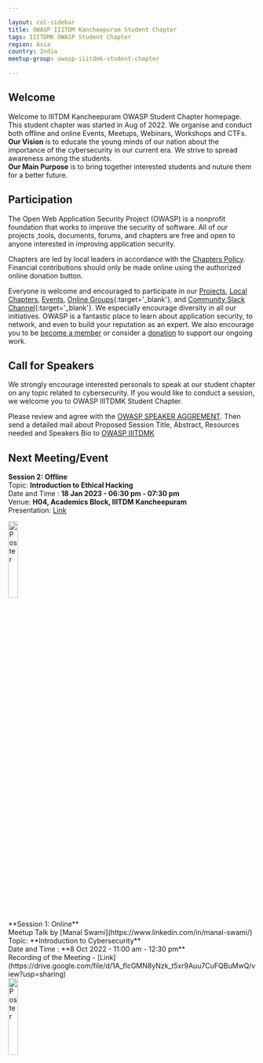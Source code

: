 ```yaml
---

layout: col-sidebar
title: OWASP IIITDM Kancheepuram Student Chapter
tags: IIITDMK OWASP Student Chapter
region: Asia
country: India
meetup-group: owasp-iiitdmk-student-chapter

---
```


## Welcome
Welcome to IIITDM Kancheepuram OWASP Student Chapter homepage. This student chapter was started in Aug of 2022. We organise and conduct both offline and online Events, Meetups, Webinars, Workshops and CTFs.<br />
**Our Vision** is to educate the young minds of our nation about the importance of the cybersecurity in our current era. We strive to spread awareness among the students.<br />
**Our Main Purpose** is to bring together interested students and nuture them for a better future.<br />

## Participation
The Open Web Application Security Project (OWASP) is a nonprofit foundation that works to improve the security of software. All of our projects ,tools, documents, forums, and chapters are free and open to anyone interested in improving application security. 

Chapters are led by local leaders in accordance with the [Chapters Policy](/www-policy/operational/chapters). Financial contributions should only be made online using the authorized online donation button. 

Everyone is welcome and encouraged to participate in our [Projects](/projects/), [Local Chapters](/chapters/), [Events](/events/), [Online Groups](https://groups.google.com/a/owasp.com/){:target='_blank'}, and [Community Slack Channel](https://owasp.slack.com/){:target='_blank'}. We especially encourage diversity in all our initiatives. OWASP is a fantastic place to learn about application security, to network, and even to build your reputation as an expert. We also encourage you to be [become a member](/membership/) or consider a [donation](/donate/) to support our ongoing work.


## Call for Speakers
We strongly encourage interested personals to speak at our student chapter on any topic related to cybersecurity. If you would like to conduct a session, we welcome you to OWASP IIITDMK Student Chapter. 

Please review and agree with the [OWASP SPEAKER AGGREMENT](https://owasp.org/www-policy/legal/speaker-agreement). Then send a detailed mail about Proposed Session Title, Abstract, Resources needed and Speakers Bio to [OWASP IIITDMK](mailto:rohit.kumarnk@owasp.org) 

Next Meeting/Event 
---------------------
**Session 2: Offline**<br>
Topic: **Introduction to Ethical Hacking**<br>
Date and Time : **18 Jan 2023 - 06:30 pm - 07:30 pm**<br>
Venue: **H04, Academics Block, IIITDM Kancheepuram**<br>
Presentation: [Link](https://docs.google.com/presentation/d/1xCZywia-Plk87jG_8GdANutV5nV3_hM4/edit?usp=share_link&ouid=102136184034134134948&rtpof=true&sd=true)<br>

<img src="https://user-images.githubusercontent.com/73820496/212710844-678e79af-2ad8-447c-bb36-9fa6cc7f1ef9.png" title="Poster" width="20%" height="20%"><br>

<br>
**Session 1: Online**<br>
Meetup Talk by [Manal Swami](https://www.linkedin.com/in/manal-swami/)<br>
Topic: **Introduction to Cybersecurity**<br>
Date and Time : **8 Oct 2022 - 11:00 am - 12:30 pm** <br>
Recording of the Meeting - [Link](https://drive.google.com/file/d/1A_flcGMN8yNzk_t5xr9Auu7CuFQBuMwQ/view?usp=sharing)<br>

<img src="https://user-images.githubusercontent.com/73820496/194689037-fc3765e3-2846-494b-a123-ba0bb9f8e49b.jpeg" title="Poster" width="20%" height="20%">



